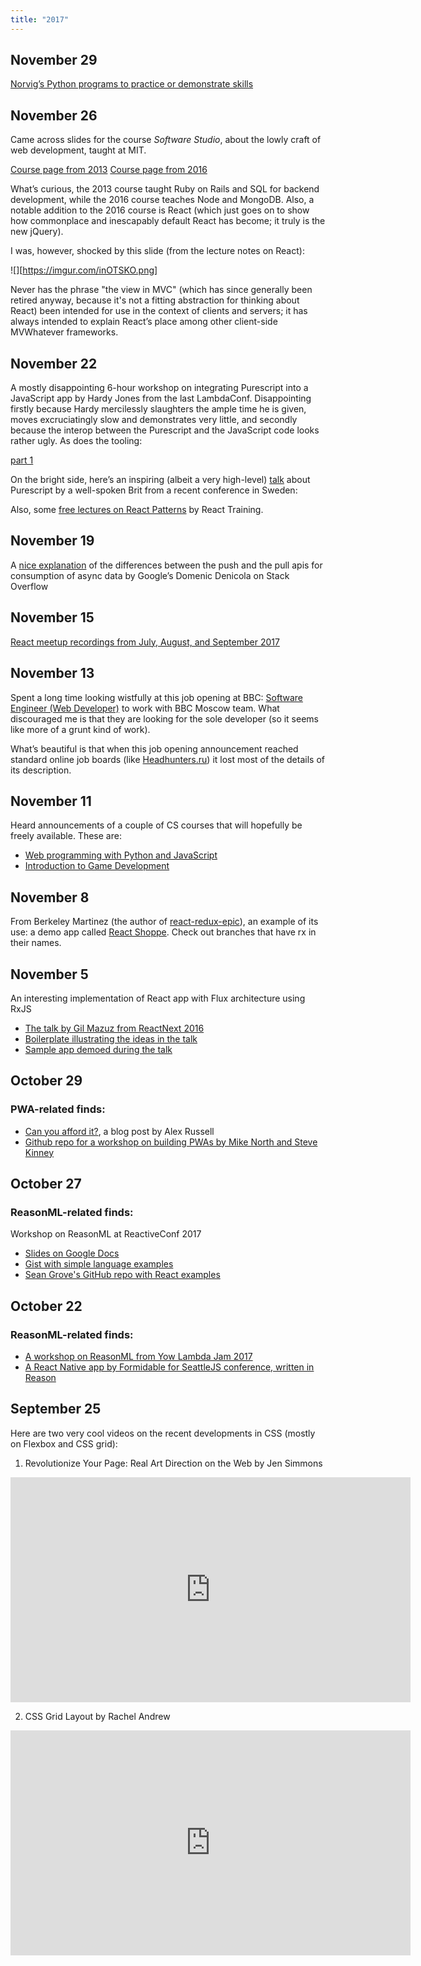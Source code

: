 ```yaml
---
title: "2017"
---
```

## November 29
[Norvig’s Python programs to practice or demonstrate skills](https://github.com/norvig/pytudes)


## November 26
Came across slides for the course *Software Studio*, about the lowly craft of web development, taught at MIT.

[Course page from 2013](https://ocw.mit.edu/courses/electrical-engineering-and-computer-science/6-170-software-studio-spring-2013/lecture-notes/)
[Course page from 2016](https://stellar.mit.edu/S/course/6/fa16/6.170/materials.html)


What’s curious, the 2013 course taught Ruby on Rails and SQL for backend development, while the 2016 course teaches Node and MongoDB. Also, a notable addition to the 2016 course is React (which just goes on to show how commonplace and inescapably default React has become; it truly is the new jQuery).

I was, however, shocked by this slide (from the lecture notes on React):

![][https://imgur.com/inOTSKO.png]


Never has the phrase "the view in MVC" (which has since generally been retired anyway, because it's not a fitting abstraction for thinking about React) been intended for use in the context of clients and servers; it has always intended to explain React’s place among other client-side MVWhatever frameworks.

## November 22
A mostly disappointing 6-hour workshop on integrating Purescript into a JavaScript app by Hardy Jones
from the last LambdaConf. Disappointing firstly because Hardy mercilessly slaughters the ample time
he is given, moves excruciatingly slow and demonstrates very little, and secondly because the interop
between the Purescript and the JavaScript code looks rather ugly. As does the tooling:

[part 1](https://www.youtube.com/watch?v=XbrBGxcZZYY)

On the bright side, here’s an inspiring (albeit a very high-level) [talk](http://www.oredev.org/2017/sessions/purescript-tomorrows-javascript-today)
about Purescript by a well-spoken Brit from a recent conference in Sweden:

Also, some [free lectures on React Patterns](https://reacttraining.com/patterns/) by React Training.

## November 19
A [nice explanation](https://stackoverflow.com/questions/39439653/events-vs-streams-vs-observables-vs-async-iterators/47214496#47214496)
of the differences between the push and the pull apis for consumption of async data by Google’s Domenic Denicola on Stack Overflow

## November 15
[React meetup recordings from July, August, and September 2017](http://meetupfeed.com/react-talks-meetups-july-august-september-react-talks-digest-q3-2017/)

## November 13
Spent a long time looking wistfully at this job opening at BBC:
[Software Engineer (Web Developer)](https://careershub.bbc.co.uk/members/modules/job/detail.php?record=20625)
to work with BBC Moscow team. What discouraged me is that they are looking for
the sole developer (so it seems like more of a grunt kind of work).

What’s beautiful is that when this job opening announcement reached standard
online job boards (like [Headhunters.ru](https://hh.ru/vacancy/23422897)) it lost most
of the details of its description.

## November 11
Heard announcements of a couple of CS courses that will hopefully be freely available. These are:
- [Web programming with Python and JavaScript](https://cs50.github.io/web/)
- [Introduction to Game Development](https://cs50.github.io/games/)

## November 8
From Berkeley Martinez (the author of [react-redux-epic](https://github.com/BerkeleyTrue/react-redux-epic)),
an example of its use: a demo app called [React Shoppe](https://github.com/realworldreact/react-shoppe). Check
out branches that have rx in their names.

## November 5
An interesting implementation of React app with Flux architecture using RxJS
- [The talk by Gil Mazuz from ReactNext 2016](https://www.youtube.com/watch?v=Wh83qXOb03g)
- [Boilerplate illustrating the ideas in the talk](https://github.com/giltig/rxfrf)
- [Sample app demoed during the talk](https://github.com/omerts/RtC)

## October 29
### PWA-related finds:
- [Can you afford it?](https://infrequently.org/2017/10/can-you-afford-it-real-world-web-performance-budgets/),
  a blog post by Alex Russell
- [Github repo for a workshop on building PWAs by Mike North and Steve Kinney](https://github.com/mike-north/pwa-fundamentals)

## October 27
### ReasonML-related finds:
Workshop on ReasonML at ReactiveConf 2017
- [Slides on Google Docs](https://docs.google.com/presentation/d/17CxVRrdw20Mm--ewv4KwxfxTPPuhB8gkxBp98LRaIsM/edit#slide=id.g292747eae2_0_198)
- [Gist with simple language examples](https://gist.github.com/sgrove/a6474d26b77bbf29d19b66ad71527cc9)
- [Sean Grove's GitHub repo with React examples](https://github.com/sgrove/reactiveconf-2017-reasonml-workshop)

## October 22
### ReasonML-related finds:

- [A workshop on ReasonML from Yow Lambda Jam 2017](https://github.com/bassjacob/ylj-2017-workshop)
- [A React Native app by Formidable for SeattleJS conference, written in Reason](https://github.com/FormidableLabs/seattlejsconf-app)

## September 25
Here are two very cool videos on the recent developments in CSS (mostly on Flexbox and CSS grid):

1. Revolutionize Your Page: Real Art Direction on the Web by Jen Simmons
<iframe src="https://player.vimeo.com/video/209812549" width="640" height="360" frameborder="0" webkitallowfullscreen mozallowfullscreen allowfullscreen></iframe>

2. CSS Grid Layout by Rachel Andrew
<iframe src="https://player.vimeo.com/video/212961112" width="640" height="360" frameborder="0" webkitallowfullscreen mozallowfullscreen allowfullscreen></iframe>
